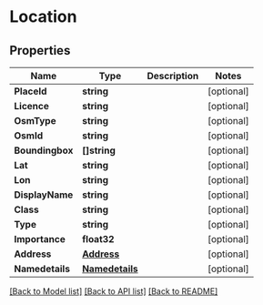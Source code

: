 # Location

## Properties
Name | Type | Description | Notes
------------ | ------------- | ------------- | -------------
**PlaceId** | **string** |  | [optional] 
**Licence** | **string** |  | [optional] 
**OsmType** | **string** |  | [optional] 
**OsmId** | **string** |  | [optional] 
**Boundingbox** | **[]string** |  | [optional] 
**Lat** | **string** |  | [optional] 
**Lon** | **string** |  | [optional] 
**DisplayName** | **string** |  | [optional] 
**Class** | **string** |  | [optional] 
**Type** | **string** |  | [optional] 
**Importance** | **float32** |  | [optional] 
**Address** | [**Address**](address.md) |  | [optional] 
**Namedetails** | [**Namedetails**](namedetails.md) |  | [optional] 

[[Back to Model list]](../README.md#documentation-for-models) [[Back to API list]](../README.md#documentation-for-api-endpoints) [[Back to README]](../README.md)


